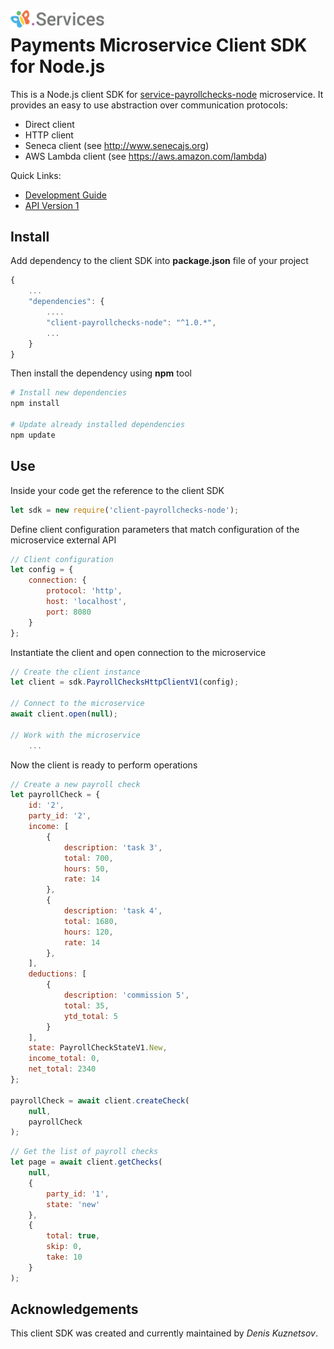 # <img src="https://github.com/pip-services/pip-services/raw/master/design/Logo.png" alt="Pip.Services Logo" style="max-width:30%"> <br/> Payments Microservice Client SDK for Node.js

This is a Node.js client SDK for [service-payrollchecks-node](https://github.com/pip-services-ecommerce2/service-payrollchecks-node) microservice.
It provides an easy to use abstraction over communication protocols:

* Direct client
* HTTP client
* Seneca client (see http://www.senecajs.org)
* AWS Lambda client (see https://aws.amazon.com/lambda)

<a name="links"></a> Quick Links:

* [Development Guide](doc/Development.md)
* [API Version 1](doc/NodeClientApiV1.md)

## Install

Add dependency to the client SDK into **package.json** file of your project
```javascript
{
    ...
    "dependencies": {
        ....
        "client-payrollchecks-node": "^1.0.*",
        ...
    }
}
```

Then install the dependency using **npm** tool
```bash
# Install new dependencies
npm install

# Update already installed dependencies
npm update
```

## Use

Inside your code get the reference to the client SDK
```javascript
let sdk = new require('client-payrollchecks-node');
```

Define client configuration parameters that match configuration of the microservice external API
```javascript
// Client configuration
let config = {
    connection: {
        protocol: 'http',
        host: 'localhost', 
        port: 8080
    }
};
```

Instantiate the client and open connection to the microservice
```javascript
// Create the client instance
let client = sdk.PayrollChecksHttpClientV1(config);

// Connect to the microservice
await client.open(null);

// Work with the microservice
    ...
```

Now the client is ready to perform operations
```javascript
// Create a new payroll check
let payrollCheck = {
    id: '2',
    party_id: '2',
    income: [
        {
            description: 'task 3',
            total: 700,
            hours: 50,
            rate: 14
        },
        {
            description: 'task 4',
            total: 1680,
            hours: 120,
            rate: 14
        },
    ],
    deductions: [
        {
            description: 'commission 5',
            total: 35,
            ytd_total: 5
        }
    ],
    state: PayrollCheckStateV1.New,
    income_total: 0,
    net_total: 2340
};

payrollCheck = await client.createCheck(
    null,
    payrollCheck
);
```

```javascript
// Get the list of payroll checks
let page = await client.getChecks(
    null,
    {
        party_id: '1',
        state: 'new'
    },
    {
        total: true,
        skip: 0,
        take: 10
    }
);
```    

## Acknowledgements

This client SDK was created and currently maintained by *Denis Kuznetsov*.

